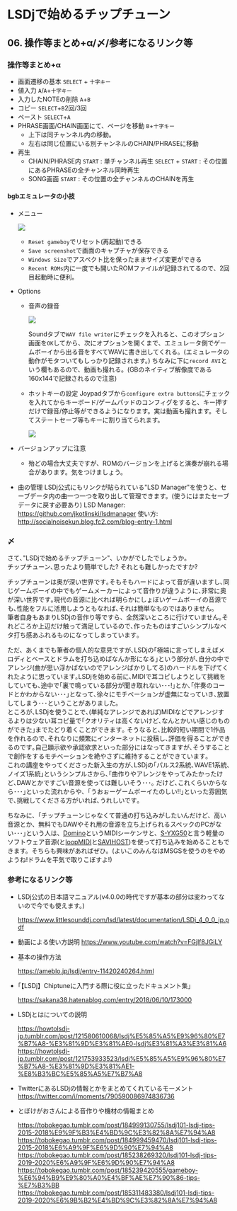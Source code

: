 # LSDjで始めるチップチューン

## 06. 操作等まとめ+α/〆/参考になるリンク等

### 操作等まとめ+α

- 画面遷移の基本
    `SELECT` + `十字キー`
- 値入力
    `A`/`A`+`十字キー`
- 入力したNOTEの削除
    `A`+`B`
- コピー
    `SELECT`+`B`2回/3回
- ペースト
    `SELECT`+`A`
- PHRASE画面/CHAIN画面にて、ページを移動
    `B`+`十字キー`
    - 上下は同チャンネル内の移動。
    - 左右は同じ位置にいる別チャンネルのCHAIN/PHRASEに移動
- 再生
    - CHAIN/PHRASE内
        `START` : 単チャンネル再生
        `SELECT` + `START` : その位置にあるPHRASEの全チャンネル同時再生
    - SONG画面
        `START` : その位置の全チャンネルのCHAINを再生

#### bgbエミュレータの小技
- メニュー

    ![](https://i.imgur.com/C4oQTWL.png)

    - `Reset gameboy`でリセット(再起動)できる
    - `Save screenshot`で画面のキャプチャが保存できる
    - `Windows Size`でアスペクト比を保ったままサイズ変更ができる
    - `Recent ROMs`内に一度でも開いたROMファイルが記録されてるので、2回目起動時に便利。
- Options
    - 音声の録音

        ![](https://i.imgur.com/lGYK2Eu.png)

        Soundタブで`WAV file writer`にチェックを入れると、このオプション画面を`OK`してから、次にオプションを開くまで、エミュレータ側でゲームボーイから出る音をすべてWAVに書き出してくれる。(エミュレータの動作がモタついてもしっかり記録されます。)
    ちなみに下に`record AVI`という欄もあるので、動画も撮れる。(GBのネイティブ解像度である160x144で記録されるので注意)
    - ホットキーの設定
        Joypadタブから`configure extra buttons`にチェックを入れてからキーボード/ゲームパッドのコンフィグをすると、キー押すだけで録音/停止等ができるようになります。実は動画も撮れます。そしてステートセーブ等もキーに割り当てられます。

        ![](https://i.imgur.com/i6JVOWi.png)

- バージョンアップに注意
    - 殆どの場合大丈夫ですが、ROMのバージョンを上げると演奏が崩れる場合があります。気をつけましょう。

- 曲の管理
    LSDj公式にもリンクが貼られている"LSD Manager"を使うと、セーブデータ内の曲一つ一つを取り出して管理できます。(使うにはまたセーブデータに戻す必要あり)
    LSD Manager: https://github.com/jkotlinski/lsdmanager
    使い方: http://socialnoisekun.blog.fc2.com/blog-entry-1.html

### 〆
さて､"LSDjで始めるチップチューン"、いかがでしたでしょうか｡  
チップチューン､思ったより簡単でした? それとも難しかったですか?  

チップチューンは奥が深い世界です｡そもそもハードによって音が違いますし､同じゲームボーイの中でもゲームメーカーによって音作りが違うように､非常に奥が深い世界です｡現代の音源に比べれば明らかにしょぼいゲームボーイの音源でも､性能をフルに活用しようともなれば､それは簡単なものではありません｡  
筆者自身もあまりLSDjの音作り等ですら、全然深いところに行けていません｡それどころか上辺だけ触って満足しているので､作ったものはすごいシンプルなベタ打ち感あふれるものになってしまっています｡

ただ、あくまでも筆者の個人的な意見ですが､LSDjの｢極端に言ってしまえばメロディとベースとドラムを打ち込めばなんか形になる｣という部分が､自分の中でアレンジ(曲が思い浮かばないのでアレンジばかりしてる)のハードルを下げてくれたように思っています｡LSDjを始める前に､MIDIで耳コピしようとして挑戦をしていても､途中で｢裏で鳴っている部分が聞き取れない･･･!｣とか､｢伴奏のコードとかわからない･･･｣となって､徐々にモチベーションが虚無になっていき､放置してしまう･･･ということがありました｡  
ところが､LSDjを使うことで､(単純なアレンジであれば)MIDIなどでアレンジするよりは少ない耳コピ量で｢クオリティは高くないけど､なんとかいい感じのものができた｣までたどり着くことができます｡ そうなると､比較的短い期間で1作品を作れるので､それなりに頻繁にインターネットに投稿し､評価を得ることができるのです｡自己顕示欲や承認欲求といった部分にはなってきますが､そうすることで創作をするモチベーションを絶やさずに維持することができています｡  
これの講座をやってくださった新入生の方が､LSDjの｢パルス2系統､WAVE1系統､ノイズ1系統｣というシンプルさから､｢曲作りやアレンジをやってみたかったけど､DAWとかですごい音源を使っては難しいそう･･･｡ だけど､これくらいからなら･･･｣といった流れからや、｢うおぉーゲームボーイたのしい!!｣といった雰囲気で､挑戦してくださる方がいれば､うれしいです｡

ちなみに、｢チップチューンじゃなくて普通の打ち込みがしたいんだけど、高い音源とか、無料でもDAWやそれ用の音源を立ち上げられるスペックのPCがない･･･｣という人は、[Domino](http://takabosoft.com/domino)というMIDIシーケンサと、[S-YXG50](https://veg.by/en/projects/syxg50/)と言う軽量のソフトウェア音源(と[loopMIDI](https://www.tobias-erichsen.de/software/loopmidi.html)と[SAVIHOST](https://www.hermannseib.com/english/savihost.htm))を使って打ち込みを始めることもできます。そちらも興味があればぜひ。(よいこのみんなはMSGSを使うのをやめようね!ドラムを平気で取りこぼすよ!)

### 参考になるリンク等
- LSDj公式の日本語マニュアル(v4.0.0の時代ですが基本の部分は変わってないので今でも使えます。)

    https://www.littlesounddj.com/lsd/latest/documentation/LSDj_4_0_0_jp.pdf

- 動画による使い方説明
    https://www.youtube.com/watch?v=FGjlf8JGiLY

- 基本の操作方法

    https://ameblo.jp/lsdj/entry-11420240264.html

- ｢【LSDj】Chiptuneに入門する際に役に立ったドキュメント集｣

    https://sakana38.hatenablog.com/entry/2018/06/10/173000

- LSDjとはについての説明

    https://howtolsdj-jp.tumblr.com/post/121580610068/lsdj%E5%85%A5%E9%96%80%E7%B7%A8-%E3%81%9D%E3%81%AE0-lsdj%E3%81%A3%E3%81%A6  
    https://howtolsdj-jp.tumblr.com/post/121753933523/lsdj%E5%85%A5%E9%96%80%E7%B7%A8-%E3%81%9D%E3%81%AE1-%E8%B3%BC%E5%85%A5%E7%B7%A8
- TwitterにあるLSDjの情報とかをまとめてくれているモーメント
    https://twitter.com/i/moments/790590086974836736
- とぼけがおさんによる音作りや機材の情報まとめ

    https://tobokegao.tumblr.com/post/184999130755/lsdj101-lsdj-tips-2015-2018%E9%9F%B3%E4%BD%9C%E3%82%8A%E7%94%A8  
    https://tobokegao.tumblr.com/post/184999459470/lsdj101-lsdj-tips-2015-2018%E6%A9%9F%E6%9D%90%E7%94%A8  
    https://tobokegao.tumblr.com/post/185238269320/lsdj101-lsdj-tips-2019-2020%E6%A9%9F%E6%9D%90%E7%94%A8  
    https://tobokegao.tumblr.com/post/185239420555/gameboy-%E6%94%B9%E9%80%A0%E4%BF%AE%E7%90%86-tips-%E7%B3%BB  
    https://tobokegao.tumblr.com/post/185311483380/lsdj101-lsdj-tips-2019-2020%E6%9B%B2%E4%BD%9C%E3%82%8A%E7%94%A8